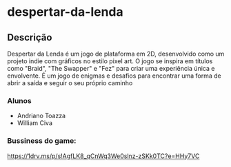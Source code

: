 # despertar-da-lenda

## Descrição
Despertar da Lenda é um jogo de plataforma em 2D, desenvolvido como um projeto indie com gráficos no estilo pixel art. O jogo se inspira em títulos como "Braid", "The Swapper" e "Fez" para criar uma experiência única e envolvente.
É um jogo de enigmas e desafios para encontrar uma forma de abrir a saída e seguir o seu próprio caminho


### Alunos
- Andriano Toazza
- William Civa


### Bussiness do game:
https://1drv.ms/p/s!AgfLK8_qCnWq3We0slnz-zSKk0TC?e=HHy7VC

